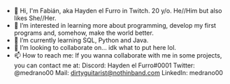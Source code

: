 - 👋 Hi, I'm Fabián, aka Hayden el Furro in Twitch. 20 y/o. He//Him but also likes She//Her.
- 👀 I’m interested in learning more about programming, develop my first programs and, somehow, make the world better.
- 🌱 I’m currently learning SQL, Python and Java. 
- 💞️ I’m looking to collaborate on... idk what to put here lol.
- 📫 How to reach me: If you wanna collaborate with me in some projects, you can contact me at: Discord: Hayden el Furro#0001
                                                                                                Twitter: @medrano00
                                                                                                Mail: dirtyguitarist@nothinband.com
                                                                                                LinkedIn: medrano00
